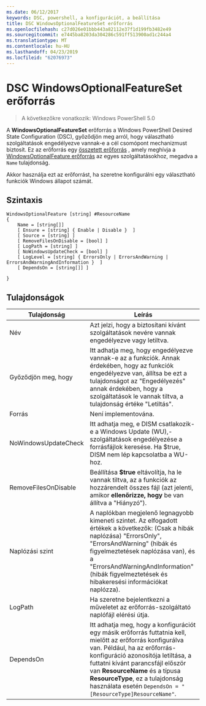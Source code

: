 ```yaml
---
ms.date: 06/12/2017
keywords: DSC, powershell, a konfigurációt, a beállítása
title: DSC WindowsOptionalFeatureSet erőforrás
ms.openlocfilehash: c27d026e01bbb443a82112e37f1d199fb3482e49
ms.sourcegitcommit: e7445ba8203da304286c591ff513900ad1c244a4
ms.translationtype: MT
ms.contentlocale: hu-HU
ms.lasthandoff: 04/23/2019
ms.locfileid: "62076973"
---
```

# <a name="dsc-windowsoptionalfeatureset-resource"></a>DSC WindowsOptionalFeatureSet erőforrás

> A következőkre vonatkozik: Windows PowerShell 5.0

A **WindowsOptionalFeatureSet** erőforrás a Windows PowerShell Desired State Configuration (DSC), győződjön meg arról, hogy választható szolgáltatások engedélyezve vannak-e a cél csomópont mechanizmust biztosít.
Ez az erőforrás egy [összetett erőforrás](../../../resources/authoringResourceComposite.md) , amely meghívja a [WindowsOptionalFeature erőforrás](windowsOptionalFeatureResource.md) az egyes szolgáltatásokhoz, megadva a `Name` tulajdonság.

Akkor használja ezt az erőforrást, ha szeretne konfigurálni egy választható funkciók Windows állapot számát.

## <a name="syntax"></a>Szintaxis

```
WindowsOptionalFeature [string] #ResourceName
{
    Name = [string[]]
    [ Ensure = [string] { Enable | Disable }  ]
    [ Source = [string] ]
    [ RemoveFilesOnDisable = [bool] ]
    [ LogPath = [string] ]
    [ NoWindowsUpdateCheck = [bool] ]
    [ LogLevel = [string] { ErrorsOnly | ErrorsAndWarning | ErrorsAndWarningAndInformation }  ]
    [ DependsOn = [string[]] ]

}
```

## <a name="properties"></a>Tulajdonságok

|  Tulajdonság  |  Leírás   |
|---|---|
| Név| Azt jelzi, hogy a biztosítani kívánt szolgáltatások nevére vannak engedélyezve vagy letiltva.|
| Győződjön meg, hogy| Itt adhatja meg, hogy engedélyezve vannak-e az a funkciók. Annak érdekében, hogy az funkciók engedélyezve van, állítsa be ezt a tulajdonságot az "Engedélyezés" annak érdekében, hogy a szolgáltatások le vannak tiltva, a tulajdonság értéke "Letiltás".|
| Forrás| Není implementována.|
| NoWindowsUpdateCheck| Itt adhatja meg, e DISM csatlakozik-e a Windows Update (WU),-szolgáltatások engedélyezése a forrásfájlok keresése. Ha $true, DISM nem lép kapcsolatba a WU-hoz.|
| RemoveFilesOnDisable| Beállítása **$true** eltávolítja, ha le vannak tiltva, az a funkciók az hozzárendelt összes fájl (azt jelenti, amikor **ellenőrizze, hogy** be van állítva a "Hiányzó").|
| Naplózási szint| A naplókban megjelenő legnagyobb kimeneti szintet. Az elfogadott értékek a következők: (Csak a hibák naplózása) "ErrorsOnly", "ErrorsAndWarning" (hibák és figyelmeztetések naplózása van), és a "ErrorsAndWarningAndInformation" (hibák figyelmeztetések és hibakeresési információkat naplózza).|
| LogPath| Ha szeretne bejelentkezni a műveletet az erőforrás-szolgáltató naplófájl elérési útja.|
| DependsOn| Itt adhatja meg, hogy a konfigurációt egy másik erőforrás futtatnia kell, mielőtt az erőforrás konfigurálva van. Például, ha az erőforrás-konfiguráció azonosítója letiltása, a futtatni kívánt parancsfájl először van __ResourceName__ és a típusa __ResourceType__, ez a tulajdonság használata esetén `DependsOn = "[ResourceType]ResourceName"`.|
